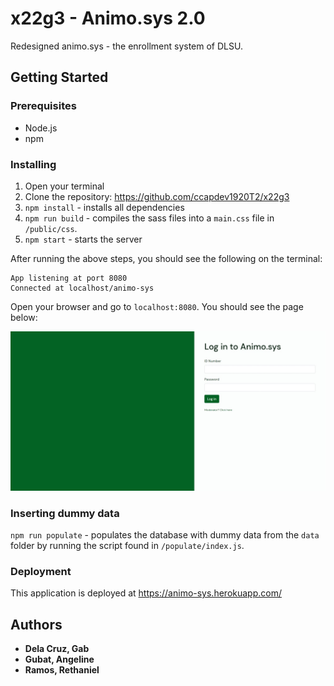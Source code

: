 # x22g3 - Animo.sys 2.0

Redesigned animo.sys - the enrollment system of DLSU.

## Getting Started

### Prerequisites

- Node.js
- npm

### Installing

1. Open your terminal
1. Clone the repository: https://github.com/ccapdev1920T2/x22g3
1. `npm install` - installs all dependencies
1. `npm run build` - compiles the sass files into a `main.css` file in `/public/css`.
1. `npm start` - starts the server

After running the above steps, you should see the following on the terminal:

```
App listening at port 8080
Connected at localhost/animo-sys
```

Open your browser and go to `localhost:8080`. You should see the page below:

<img src="./public/assets/login.jpeg"></img>

### Inserting dummy data

`npm run populate` - populates the database with dummy data from the `data` folder by running the script found in `/populate/index.js`.

### Deployment

This application is deployed at https://animo-sys.herokuapp.com/

## Authors

- **Dela Cruz, Gab**
- **Gubat, Angeline**
- **Ramos, Rethaniel**
